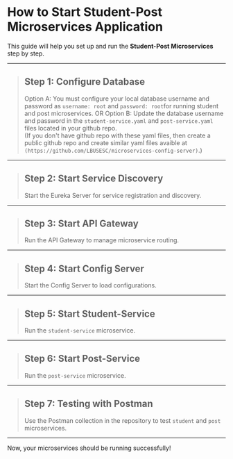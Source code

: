 #  How to Start **Student-Post Microservices Application** 

This guide will help you set up and run the **Student-Post Microservices** step by step.

---

> ## **Step 1: Configure Database**
> Option A: You must configure your local database username and password as `username: root` and `password: root`for running student and post microservices. OR
> Option B: Update the database username and password in the `student-service.yaml` and `post-service.yaml` files located in your github repo.  
> (If you don't have github repo with these yaml files, then create a public github repo and create similar yaml files avaible at `(https://github.com/LBUSESC/microservices-config-server)`.)


---

> ## **Step 2: Start Service Discovery**  
> Start the Eureka Server for service registration and discovery.

---

> ## **Step 3: Start API Gateway**  
> Run the API Gateway to manage microservice routing.

---

> ## **Step 4: Start Config Server**  
> Start the Config Server to load configurations.

---

> ## **Step 5: Start Student-Service**  
> Run the `student-service` microservice.

---

> ## **Step 6: Start Post-Service**  
> Run the `post-service` microservice.

---

> ## **Step 7: Testing with Postman**  
> Use the Postman collection in the repository to test `student` and `post` microservices.

---

Now, your microservices should be running successfully! 
